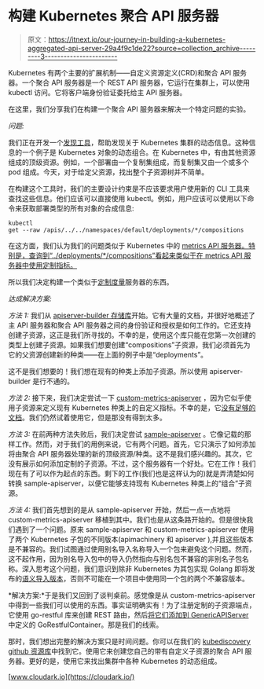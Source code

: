 # 构建 Kubernetes 聚合 API 服务器

> 原文：<https://itnext.io/our-journey-in-building-a-kubernetes-aggregated-api-server-29a4f9c1de22?source=collection_archive---------3----------------------->

Kubernetes 有两个主要的扩展机制——自定义资源定义(CRD)和聚合 API 服务器。一个聚合 API 服务器是一个 REST API 服务器，它运行在集群上，可以使用 kubectl 访问。它将客户端身份验证委托给主 API 服务器。

在这里，我们分享我们在构建一个聚合 API 服务器来解决一个特定问题的实验。

*问题:*

我们正在开发一个[发现工具](https://github.com/cloud-ark/kubeprovenance)，帮助发现关于 Kubernetes 集群的动态信息。这种信息的一个例子是 Kubernetes 对象的动态组合。在 Kubernetes 中，有由其他资源组成的顶级资源。例如，一个部署由一个复制集组成，而复制集又由一个或多个 pod 组成。今天，对于给定父资源，找出整个子资源树并不简单。

在构建这个工具时，我们的主要设计约束是不应该要求用户使用新的 CLI 工具来查找这些信息。他们应该可以直接使用 kubectl。例如，用户应该可以使用以下命令来获取部署类型的所有对象的合成信息:

```
kubectl
get --raw /apis/../../namespaces/default/deployments/*/compositions
```

在这方面，我们认为我们的问题类似于 Kubernetes 中的 [metrics API 服务器。特别是，查询到“../deployments/*/compositions”看起来类似于在 metrics API 服务器中使用定制指标。](https://github.com/kubernetes/community/blob/master/contributors/design-proposals/instrumentation/metrics-server.md)

所以我们决定构建一个类似于[定制度量](https://github.com/kubernetes/community/blob/master/contributors/design-proposals/instrumentation/custom-metrics-api.md)服务器的东西。

*达成解决方案:*

*方法 1:* 我们从 [apiserver-builder 存储库](https://github.com/kubernetes-incubator/apiserver-builder)开始。它有大量的文档，并很好地概述了主 API 服务器和聚合 API 服务器之间的身份验证和授权是如何工作的。它还支持创建子资源，这正是我们所寻找的。不幸的是，使用这个库只能在您第一次创建的类型上创建子资源。如果我们想要创建“compositions”子资源，我们必须首先为它的父资源创建新的种类——在上面的例子中是“deployments”。

这不是我们想要的！我们想在现有的种类上添加子资源。所以使用 apiserver-builder 是行不通的。

*方法 2:* 接下来，我们决定尝试一下 [custom-metrics-apiserver](https://github.com/kubernetes-incubator/custom-metrics-apiserver) ，因为它似乎使用子资源来定义现有 Kubernetes 种类上的自定义指标。不幸的是，它[没有足够的文档](https://github.com/kubernetes-incubator/custom-metrics-apiserver/issues/10)。我们仍然试着使用它，但是那没有得到太多。

*方法 3:* 在前两种方法失败后，我们决定尝试 [sample-apiserver](https://github.com/kubernetes/sample-apiserver) 。它像记载的那样工作。然而，对于我们的用例来说，它有两个问题。首先，它只演示了如何添加将由聚合 API 服务器处理的新的顶级资源/种类。这不是我们感兴趣的。其次，它没有展示如何添加定制的子资源。不过，这个服务器有一个好处。它在工作！我们现在有了可以作为起点的东西。剩下的工作(我们也是这样认为的)就是弄清楚如何转换 sample-apiserver，以便它能够支持现有 Kubernetes 种类上的“组合”子资源。

*方法 4:* 我们首先想到的是从 sample-apiserver 开始，然后一点一点地将 custom-metrics-apiserver 移植到其中。我们也是从这条路开始的。但是很快我们遇到了一个问题。原来 sample-apiserver 和 custom-metrics-apiserver 使用了两个 Kubernetes 子包的不同版本(apimachinery 和 apiserver ),并且这些版本是不兼容的。我们试图通过使用别名导入名称导入一个包来避免这个问题。然而，这不起作用，因为别名导入包中的导入仍然指向与别名包不兼容的非别名子包名称。深入思考这个问题，我们意识到除非 Kubernetes 为其包实现 Golang 即将发布的[语义导入版本](https://blog.golang.org/versioning-proposal)，否则不可能在一个项目中使用同一个包的两个不兼容版本。

*解决方案:*于是我们又回到了谈判桌前。感觉像是从 custom-metrics-apiserver 中得到一些我们可以使用的东西。事实证明确实有！为了注册定制的子资源端点，它使用 go-restful 库来创建 REST 路由，然后[将它们添加到 GenericAPIServer](https://github.com/kubernetes-incubator/custom-metrics-apiserver/blob/102f5e88afde0d31116b5498e0cf939da91cb6ba/pkg/apiserver/cmapis.go#L59) 中定义的 GoRestfulContainer。那是我们的线索。

那时，我们想出完整的解决方案只是时间问题。你可以在我们的 [kubediscovery github 资源库](https://github.com/cloud-ark/kubeprovenance)中找到它。使用它来创建您自己的带有自定义子资源的聚合 API 服务器。更好的是，使用它来找出集群中各种 Kubernetes 的动态组成。

[www.cloudark.io](https://cloudark.io/)